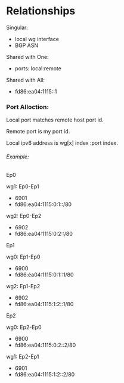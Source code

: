 # Relationships

Singular:
 - local wg interface
 - BGP ASN

Shared with One:
 - ports: local:remote

Shared with All:
 - fd86:ea04:1115::1

### Port Alloction:

 Local port matches remote host port id.

 Remote port is my port id.

 Local ipv6 address is wg[x] index :port index.

###### Example:

Ep0

wg1: Ep0-Ep1
 - 6901
 - fd86:ea04:1115:0:1::/80

wg2: Ep0-Ep2
 - 6902
 - fd86:ea04:1115:0:2::/80


Ep1

wg0: Ep1-Ep0
 - 6900
 - fd86:ea04:1115:0:1::1/80

wg2: Ep1-Ep2
 - 6902
 - fd86:ea04:1115:1:2::1/80


Ep2

wg0: Ep2-Ep0
 - 6900
 - fd86:ea04:1115:0:2::2/80

wg1: Ep2-Ep1
 - 6901
 - fd86:ea04:1115:1:2::2/80

